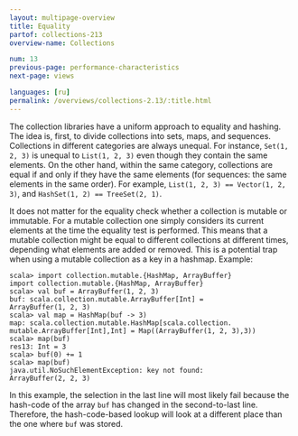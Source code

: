 ```yaml
---
layout: multipage-overview
title: Equality
partof: collections-213
overview-name: Collections

num: 13
previous-page: performance-characteristics
next-page: views

languages: [ru]
permalink: /overviews/collections-2.13/:title.html
---
```


The collection libraries have a uniform approach to equality and hashing. The idea is, first, to divide collections into sets, maps, and sequences. Collections in different categories are always unequal. For instance, `Set(1, 2, 3)` is unequal to `List(1, 2, 3)` even though they contain the same elements. On the other hand, within the same category, collections are equal if and only if they have the same elements (for sequences: the same elements in the same order). For example, `List(1, 2, 3) == Vector(1, 2, 3)`, and `HashSet(1, 2) == TreeSet(2, 1)`.

It does not matter for the equality check whether a collection is mutable or immutable. For a mutable collection one simply considers its current elements at the time the equality test is performed. This means that a mutable collection might be equal to different collections at different times, depending what elements are added or removed. This is a potential trap when using a mutable collection as a key in a hashmap. Example:

    scala> import collection.mutable.{HashMap, ArrayBuffer}
    import collection.mutable.{HashMap, ArrayBuffer}
    scala> val buf = ArrayBuffer(1, 2, 3)
    buf: scala.collection.mutable.ArrayBuffer[Int] =
    ArrayBuffer(1, 2, 3)
    scala> val map = HashMap(buf -> 3)
    map: scala.collection.mutable.HashMap[scala.collection.
    mutable.ArrayBuffer[Int],Int] = Map((ArrayBuffer(1, 2, 3),3))
    scala> map(buf)
    res13: Int = 3
    scala> buf(0) += 1
    scala> map(buf)
    java.util.NoSuchElementException: key not found:
    ArrayBuffer(2, 2, 3)

In this example, the selection in the last line will most likely fail because the hash-code of the array `buf` has changed in the second-to-last line. Therefore, the hash-code-based lookup will look at a different place than the one where `buf` was stored.
